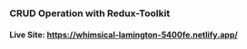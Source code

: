 ### CRUD Operation with Redux-Toolkit
#### Live Site: https://whimsical-lamington-5400fe.netlify.app/